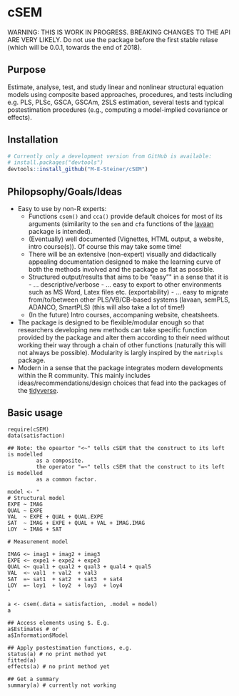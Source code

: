 
<!-- README.md is generated from README.Rmd. Please edit that file -->

# cSEM

WARNING: THIS IS WORK IN PROGRESS. BREAKING CHANGES TO THE API ARE VERY
LIKELY. Do not use the package before the first stable relase (which
will be 0.0.1, towards the end of 2018).

## Purpose

Estimate, analyse, test, and study linear and nonlinear structural
equation models using composite based approaches, procedures, and tests
including e.g. PLS, PLSc, GSCA, GSCAm, 2SLS estimation, several tests
and typical postestimation procedures (e.g., computing a model-implied
covariance or effects).

## Installation

``` r
# Currently only a development version from GitHub is available:
# install.packages("devtools")
devtools::install_github("M-E-Steiner/cSEM")
```

## Philopsophy/Goals/Ideas

  - Easy to use by non-R experts:
      - Functions `csem()` and `cca()` provide default choices for most
        of its arguments (similarity to the `sem` and `cfa` functions of
        the [lavaan](http://lavaan.ugent.be/) package is intended).
      - (Eventually) well documented (Vignettes, HTML output, a website,
        intro course(s)). Of course this may take some time\!
      - There will be an extensive (non-expert) visually and
        didactically appealing documentation designed to make the
        learning curve of both the methods involved and the package as
        flat as possible.
      - Structured output/results that aims to be “easy”" in a sense
        that it is - … descriptive/verbose - … easy to export to other
        environments such as MS Word, Latex files etc. (exportability) -
        … easy to migrate from/to/between other PLS/VB/CB-based systems
        (lavaan, semPLS, ADANCO, SmartPLS) (this will also take a lot of
        time\!)
      - (In the future) Intro courses, accompaning website, cheatsheets.
  - The package is designed to be flexible/modular enough so that
    researchers developing new methods can take specific function
    provided by the package and alter them according to their need
    without working their way through a chain of other functions
    (naturally this will not always be possible). Modularity is largly
    inspired by the `matrixpls` package.
  - Modern in a sense that the package integrates modern developments
    within the R community. This mainly includes
    ideas/recommendations/design choices that fead into the packages of
    the [tidyverse](https://github.com/tidyverse/tidyverse).

## Basic usage

    require(cSEM)
    data(satisfaction)
    
    ## Note: the opeartor "<~" tells cSEM that the construct to its left is modelled
             as a composite.
             the operator "=~" tells cSEM that the construct to its left is modelled
             as a common factor.
             
    model <- "
    # Structural model
    EXPE ~ IMAG
    QUAL ~ EXPE
    VAL  ~ EXPE + QUAL + QUAL.EXPE
    SAT  ~ IMAG + EXPE + QUAL + VAL + IMAG.IMAG
    LOY  ~ IMAG + SAT
    
    # Measurement model
    
    IMAG <~ imag1 + imag2 + imag3
    EXPE <~ expe1 + expe2 + expe3 
    QUAL <~ qual1 + qual2 + qual3 + qual4 + qual5
    VAL  <~ val1  + val2  + val3
    SAT  =~ sat1  + sat2  + sat3  + sat4
    LOY  =~ loy1  + loy2  + loy3  + loy4
    "
    
    a <- csem(.data = satisfaction, .model = model)
    a
    
    ## Access elements using $. E.g.
    a$Estimates # or
    a$Information$Model
    
    ## Apply postestimation functions, e.g.
    status(a) # no print method yet
    fitted(a)
    effects(a) # no print method yet
    
    ## Get a summary
    summary(a) # currently not working
